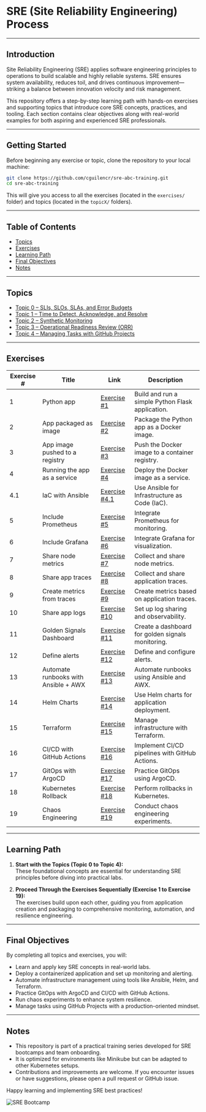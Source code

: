 # SRE (Site Reliability Engineering) Process

---

## Introduction

Site Reliability Engineering (SRE) applies software engineering principles to operations to build scalable and highly reliable systems. SRE ensures system availability, reduces toil, and drives continuous improvement—striking a balance between innovation velocity and risk management.

This repository offers a step-by-step learning path with hands-on exercises and supporting topics that introduce core SRE concepts, practices, and tooling. Each section contains clear objectives along with real-world examples for both aspiring and experienced SRE professionals.

---

## Getting Started

Before beginning any exercise or topic, clone the repository to your local machine:

```bash
git clone https://github.com/cguilencr/sre-abc-training.git
cd sre-abc-training
```

This will give you access to all the exercises (located in the `exercises/` folder) and topics (located in the `topicX/` folders).

---

## Table of Contents

- [Topics](#topics)
- [Exercises](#exercises)
- [Learning Path](#learning-path)
- [Final Objectives](#final-objectives)
- [Notes](#notes)

---

## Topics

- [Topic 0 – SLIs, SLOs, SLAs, and Error Budgets](./exercises/topic0/)
- [Topic 1 – Time to Detect, Acknowledge, and Resolve](./exercises/topic1/)
- [Topic 2 – Synthetic Monitoring](./exercises/topic2/)
- [Topic 3 – Operational Readiness Review (ORR)](./exercises/topic3/)
- [Topic 4 – Managing Tasks with GitHub Projects](./exercises/topic4/)

---

## Exercises

| Exercise # | Title                                  | Link                                          | Description                                      |
|------------|----------------------------------------|-----------------------------------------------|--------------------------------------------------|
| 1          | Python app                             | [Exercise #1](./exercises/exercise1/)         | Build and run a simple Python Flask application. |
| 2          | App packaged as image                  | [Exercise #2](./exercises/exercise2/)         | Package the Python app as a Docker image.        |
| 3          | App image pushed to a registry         | [Exercise #3](./exercises/exercise3/)         | Push the Docker image to a container registry.   |
| 4          | Running the app as a service           | [Exercise #4](./exercises/exercise4/)         | Deploy the Docker image as a service.            |
| 4.1        | IaC with Ansible                       | [Exercise #4.1](./exercises/exercise4.1/)     | Use Ansible for Infrastructure as Code (IaC).    |
| 5          | Include Prometheus                     | [Exercise #5](./exercises/exercise5/)         | Integrate Prometheus for monitoring.             |
| 6          | Include Grafana                        | [Exercise #6](./exercises/exercise6/)         | Integrate Grafana for visualization.             |
| 7          | Share node metrics                     | [Exercise #7](./exercises/exercise7/)         | Collect and share node metrics.                  |
| 8          | Share app traces                       | [Exercise #8](./exercises/exercise8/)         | Collect and share application traces.            |
| 9          | Create metrics from traces             | [Exercise #9](./exercises/exercise9/)         | Create metrics based on application traces.      |
| 10         | Share app logs                         | [Exercise #10](./exercises/exercise10/)       | Set up log sharing and observability.            |
| 11         | Golden Signals Dashboard               | [Exercise #11](./exercises/exercise11/)       | Create a dashboard for golden signals monitoring.|
| 12         | Define alerts                          | [Exercise #12](./exercises/exercise12/)       | Define and configure alerts.                     |
| 13         | Automate runbooks with Ansible + AWX   | [Exercise #13](./exercises/exercise13/)       | Automate runbooks using Ansible and AWX.         |
| 14         | Helm Charts                            | [Exercise #14](./exercises/exercise14/)       | Use Helm charts for application deployment.      |
| 15         | Terraform                              | [Exercise #15](./exercises/exercise15/)       | Manage infrastructure with Terraform.            |
| 16         | CI/CD with GitHub Actions              | [Exercise #16](./exercises/exercise16/)       | Implement CI/CD pipelines with GitHub Actions.   |
| 17         | GitOps with ArgoCD                     | [Exercise #17](./exercises/exercise17/)       | Practice GitOps using ArgoCD.                    |
| 18         | Kubernetes Rollback                    | [Exercise #18](./exercises/exercise18/)       | Perform rollbacks in Kubernetes.                 |
| 19         | Chaos Engineering                      | [Exercise #19](./exercises/exercise19/)       | Conduct chaos engineering experiments.           |

---

## Learning Path

1. **Start with the Topics (Topic 0 to Topic 4):**  
   These foundational concepts are essential for understanding SRE principles before diving into practical labs.

2. **Proceed Through the Exercises Sequentially (Exercise 1 to Exercise 19):**  
   The exercises build upon each other, guiding you from application creation and packaging to comprehensive monitoring, automation, and resilience engineering.

---

## Final Objectives

By completing all topics and exercises, you will:
- Learn and apply key SRE concepts in real-world labs.
- Deploy a containerized application and set up monitoring and alerting.
- Automate infrastructure management using tools like Ansible, Helm, and Terraform.
- Practice GitOps with ArgoCD and CI/CD with GitHub Actions.
- Run chaos experiments to enhance system resilience.
- Manage tasks using GitHub Projects with a production-oriented mindset.

---

## Notes

- This repository is part of a practical training series developed for SRE bootcamps and team onboarding.
- It is optimized for environments like Minikube but can be adapted to other Kubernetes setups.
- Contributions and improvements are welcome. If you encounter issues or have suggestions, please open a pull request or GitHub issue.

Happy learning and implementing SRE best practices!

![SRE Bootcamp](https://img.shields.io/badge/SRE-Bootcamp-blue)
